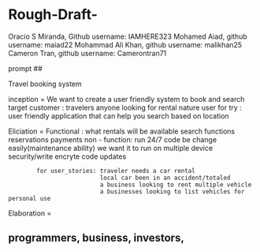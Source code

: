 # Rough-Draft-
Oracio S Miranda, Github username: IAMHERE323
Mohamed Aiad, github username: maiad22
Mohammad Ali Khan, github username: malikhan25
Cameron Tran, github username: Camerontran71


prompt ##


Travel booking system


inception = We want to create a user friendly system to book and search 
            target customer : travelers anyone looking for rental
            nature user for try : user friendly application that can help you search based on location

Eliciation = Functional : what rentals will be available 
                          search functions
                          reservations
                          payments
            non - function: run 24/7 
                            code be change easily(maintenance ability)
                            we want it to run on multiple device
                            security/write encryte code
                            updates

            for user_stories: traveler needs a car rental
                              local car been in an accident/totaled
                              a business looking to rent multiple vehicle 
                              a businesses looking to list vehicles for personal use

Elaboration = 

            
                            
## programmers, business, investors, 



